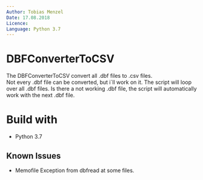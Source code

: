 ```yaml
---
Author: Tobias Menzel
Date: 17.08.2018
Licence: 
Language: Python 3.7
---
```


# DBFConverterToCSV
The DBFConverterToCSV convert all .dbf files to .csv files.  
Not every .dbf file can be converted, but i´ll work on it.
The script will loop over all .dbf files. Is there a not working .dbf file, 
the script will automatically work with the next .dbf file.

# Build with
- Python 3.7

## Known Issues
- Memofile Exception from dbfread at some files.

